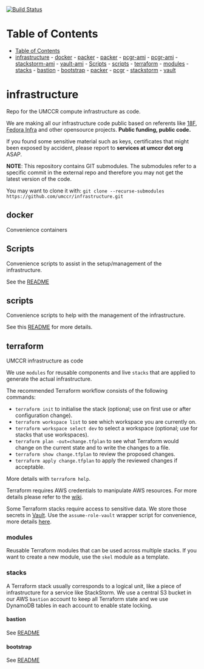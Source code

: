 [![Build Status](https://travis-ci.org/umccr/infrastructure.svg?branch=master)](https://travis-ci.org/umccr/infrastructure)

Table of Contents
=================

- [Table of Contents](#table-of-contents)
- [infrastructure](#infrastructure)
      - [docker](#docker)
            - [packer](#packer)
      - [packer](#packer)
            - [pcgr-ami](#pcgr-ami)
            - [pcgr-ami](#pcgr-ami)
            - [stackstorm-ami](#stackstorm-ami)
            - [vault-ami](#vault-ami)
      - [Scripts](#scripts)
      - [scripts](#scripts)
      - [terraform](#terraform)
            - [modules](#modules)
            - [stacks](#stacks)
                  - [bastion](#bastion)
                  - [bootstrap](#bootstrap)
                  - [packer](#packer)
                  - [pcgr](#pcgr)
                  - [stackstorm](#stackstorm)
      - [vault](#vault)

# infrastructure

Repo for the UMCCR compute infrastructure as code.

We are making all our infrastructure code public based on referents like [18F](https://github.com/18F), [Fedora Infra](https://infrastructure.fedoraproject.org/cgit/ansible.git/tree/) and other opensource projects.  **Public funding, public code.**

If you found some sensitive material such as keys, certificates that might been exposed by accident, please report to **services at umccr dot org** ASAP.

**NOTE**: This repository contains GIT submodules.
The submodules refer to a specific commit in the external repo and therefore you may not get the latest version of the code.

You may want to clone it with: `git clone --recurse-submodules https://github.com/umccr/infrastructure.git`


## docker
Convenience containers

## Scripts
Convenience scripts to assist in the setup/management of the infrastructure.

See the [README](scripts/README.md)

## scripts
Convenience scripts to help with the management of the infrastructure.

See this [README](scripts/README.md) for more details.


## terraform
UMCCR infrastructure as code

We use `modules` for reusable components and live `stacks` that are applied to generate the actual infrastructure.

The recommended Terraform workflow consists of the following commands:

- `terraform init` to initialise the stack (optional; use on first use or after configuration change).
- `terraform workspace list` to see which workspace you are currently on.
- `terraform workspace select dev` to select a workspace (optional; use for stacks that use workspaces).
- `terraform plan -out=change.tfplan` to see what Terraform would change on the current state and to write the changes to a file.
- `terraform show change.tfplan` to review the proposed changes.
- `terraform apply change.tfplan` to apply the reviewed changes if acceptable.

More details with `terraform help`.

Terraform requires AWS credentials to manipulate AWS resources. For more details please refer to the [wiki](https://github.com/umccr/wiki/blob/master/computing/cloud/aws.md#aws-command-line-interface).

Some Terraform stacks require access to sensitive data. We store those secrets in [Vault](https://www.vaultproject.io). Use the `assume-role-vault` wrapper script for convenience, more details [here](scripts/README.md).

### modules
Reusable Terraform modules that can be used across multiple stacks. If you want to create a new module, use the `skel` module as a template.


### stacks
A Terraform stack usually corresponds to a logical unit, like a piece of infrastructure for a service like StackStorm. We use a central S3 bucket in our AWS `bastion` account to keep all Terraform state and we use DynamoDB tables in each account to enable state locking.

#### bastion
See [README](terraform/stacks/bastion/README.md)


#### bootstrap
See [README](terraform/stacks/bootstrap/README.md)
